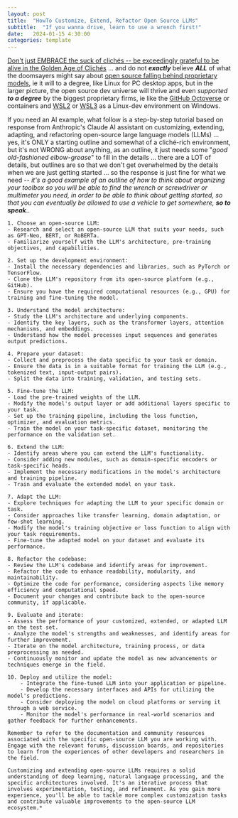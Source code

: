 ```yaml
---
layout: post
title:  "HowTo Customize, Extend, Refactor Open Source LLMs"
subtitle:  "If you wanna drive, learn to use a wrench first!"
date:   2024-01-15 4:30:00
categories: template
---
```


[Don't just EMBRACE the suck of clichés -- be exceedingly grateful to be alive in the Golden Age of Clichés](https://www.theatlantic.com/technology/archive/2023/02/ai-chatbots-cliche-writing/673143/) ... and do not ***exactly*** believe ***ALL*** of what the doomsayers might say about [open source falling behind proprietary models](https://johnscontemplations.substack.com/p/the-state-of-ai-march-2024), ie it will to a degree, like Linux for PC desktop apps, but in the larger picture, the open source dev universe will thrive and even *supported* ***to a degree*** by the biggest proprietary firms, ie like the [GitHub Octoverse](https://github.blog/category/engineering/) or containers and [WSL2](https://github.com/microsoft/wsl) or [WSL3](https://devblogs.microsoft.com/commandline/windows-subsystem-for-linux-september-2023-update/) as a Linux-dev environment on Windows.

If you need an AI example, what follow is a step-by-step tutorial based on response from Anthropic's Claude AI assistant on customizing, extending, adapting, and refactoring open-source large language models (LLMs) ... yes, it's ONLY a starting outline and somewhat of a cliché-rich environment, but it's not WRONG about anything, as an outline, it just needs some "*good old-fashioned elbow-grease*" to fill in the details ... there are a LOT of details, but outlines are so that we don't get overwhelmed by the details when we are just getting started ... so the response is just fine for what we need -- *it's a good example of an outline of how to think about organizing your toolbox so you will be able to find the wrench or screwdriver or multimeter you need, in order to be able to think about getting started, so that you can eventually be allowed to use a vehicle to get somewhere,* ***so to speak***..

    1. Choose an open-source LLM:
    - Research and select an open-source LLM that suits your needs, such as GPT-Neo, BERT, or RoBERTa.
    - Familiarize yourself with the LLM's architecture, pre-training objectives, and capabilities.

    2. Set up the development environment:
    - Install the necessary dependencies and libraries, such as PyTorch or TensorFlow.
    - Clone the LLM's repository from its open-source platform (e.g., GitHub).
    - Ensure you have the required computational resources (e.g., GPU) for training and fine-tuning the model.

    3. Understand the model architecture:
    - Study the LLM's architecture and underlying components.
    - Identify the key layers, such as the transformer layers, attention mechanisms, and embeddings.
    - Understand how the model processes input sequences and generates output predictions.

    4. Prepare your dataset:
    - Collect and preprocess the data specific to your task or domain.
    - Ensure the data is in a suitable format for training the LLM (e.g., tokenized text, input-output pairs).
    - Split the data into training, validation, and testing sets.

    5. Fine-tune the LLM:
    - Load the pre-trained weights of the LLM.
    - Modify the model's output layer or add additional layers specific to your task.
    - Set up the training pipeline, including the loss function, optimizer, and evaluation metrics.
    - Train the model on your task-specific dataset, monitoring the performance on the validation set.

    6. Extend the LLM:
    - Identify areas where you can extend the LLM's functionality.
    - Consider adding new modules, such as domain-specific encoders or task-specific heads.
    - Implement the necessary modifications in the model's architecture and training pipeline.
    - Train and evaluate the extended model on your task.

    7. Adapt the LLM:
    - Explore techniques for adapting the LLM to your specific domain or task.
    - Consider approaches like transfer learning, domain adaptation, or few-shot learning.
    - Modify the model's training objective or loss function to align with your task requirements.
    - Fine-tune the adapted model on your dataset and evaluate its performance.

    8. Refactor the codebase:
    - Review the LLM's codebase and identify areas for improvement.
    - Refactor the code to enhance readability, modularity, and maintainability.
    - Optimize the code for performance, considering aspects like memory efficiency and computational speed.
    - Document your changes and contribute back to the open-source community, if applicable.

    9. Evaluate and iterate:
    - Assess the performance of your customized, extended, or adapted LLM on the test set.
    - Analyze the model's strengths and weaknesses, and identify areas for further improvement.
    - Iterate on the model architecture, training process, or data preprocessing as needed.
    - Continuously monitor and update the model as new advancements or techniques emerge in the field.

    10. Deploy and utilize the model:
        - Integrate the fine-tuned LLM into your application or pipeline.
        - Develop the necessary interfaces and APIs for utilizing the model's predictions.
        - Consider deploying the model on cloud platforms or serving it through a web service.
        - Monitor the model's performance in real-world scenarios and gather feedback for further enhancements.

    Remember to refer to the documentation and community resources associated with the specific open-source LLM you are working with. Engage with the relevant forums, discussion boards, and repositories to learn from the experiences of other developers and researchers in the field.

    Customizing and extending open-source LLMs requires a solid understanding of deep learning, natural language processing, and the specific architectures involved. It's an iterative process that involves experimentation, testing, and refinement. As you gain more experience, you'll be able to tackle more complex customization tasks and contribute valuable improvements to the open-source LLM ecosystem.*